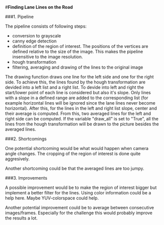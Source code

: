 #**Finding Lane Lines on the Road** 


###1. Pipeline

The pipeline consists of following steps:
- conversion to grayscale
- canny edge detection
- definition of the region of interest. The positions of the vertices are defined relative to the size of the image. This makes the pipeline insensitive to the image resolution.
- hough transformation
- filtering, averaging and drawing of the lines to the original image

The drawing function draws one line for the left side and one for the right side. To achieve this, the lines found by the hough transformation are devided into a left list and a right list.
To devide into left and right the start/lower point of each line is considered but also it's slope. Only lines with a slope in a defined range are added to the corresponding list (for example horizontal lines will be ignored since the lane lines never become horizontal).
After this, for the lines in the left and right list slope, center and their average is computed. From this, two averaged lines for the left and right side can be computed. If the variable "draw_all" is set to "True", all the lines from the hough transformation will be drawn to the picture besides the averaged lines.


###2. Shortcomings

One potential shortcoming would be what would happen when camera angle changes. The cropping of the region of interest is done quite aggresively.

Another shortcoming could be that the averaged lines are too jumpy.


###3. Improvements

A possible improvement would be to make the region of interest bigger but implement a better filter for the lines. Using color information could be a help here. Maybe YUV-colorspace could help.

Another potential improvement could be to average between consecutive images/frames. Especially for the challenge this would probably improve the results a lot.

